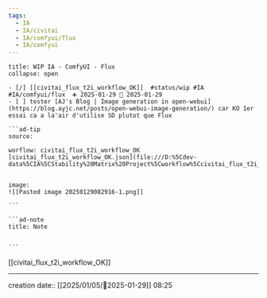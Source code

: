 ```yaml
---
tags:
  - IA
  - IA/civitai
  - IA/comfyui/flux
  - IA/comfyui
---
```

 
`````ad-example
title: WIP IA - ComfyUI - Flux
collapse: open

- [/] [[civitai_flux_t2i_workflow_OK]]  #status/wip #IA #IA/comfyui/flux  ➕ 2025-01-29 🛫 2025-01-29
- [ ] tester [AJ's Blog | Image generation in open-webui](https://blog.ayjc.net/posts/open-webui-image-generation/) car KO 1er essai ca a la'air d'utilise SD plutot que Flux 

```ad-tip
source: 

worflow: civitai_flux_t2i_workflow_OK 
[civitai_flux_t2i_workflow_OK.json](file:///D:%5Cdev-data%5CIA%5CStability%20Matrix%20Project%5Cworkflow%5Ccivitai_flux_t2i_workflow_OK.json)


image:  
![[Pasted image 20250129082916-1.png]]

```

```ad-note
title: Note
 

```

`````

[[civitai_flux_t2i_workflow_OK]]

---
creation date:: [[2025/01/05/📒2025-01-29]]  08:25

